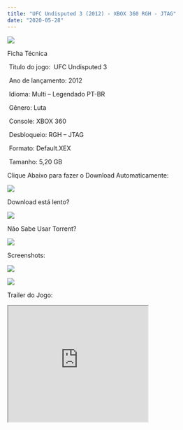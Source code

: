 ```yaml
---
title: "UFC Undisputed 3 (2012) - XBOX 360 RGH - JTAG"
date: "2020-05-28"
---
```


[![](https://1.bp.blogspot.com/-BUhvaGOV9EM/XtAtPuRbX1I/AAAAAAAAHTg/tPnxw_4thYA4A6NsjYhqYo_qM8C_eIg9wCK4BGAsYHg/s320/51perZ7WrLL._SY445_.jpg)](https://1.bp.blogspot.com/-BUhvaGOV9EM/XtAtPuRbX1I/AAAAAAAAHTg/tPnxw_4thYA4A6NsjYhqYo_qM8C_eIg9wCK4BGAsYHg/51perZ7WrLL._SY445_.jpg)

Ficha Técnica

 Titulo do jogo:  UFC Undisputed 3

 Ano de lançamento: 2012

 Idioma: Multi – Legendado PT-BR

 Gênero: Luta

 Console: XBOX 360

 Desbloqueio: RGH – JTAG

 Formato: Default.XEX

 Tamanho: 5,20 GB

Clique Abaixo para fazer o Download Automaticamente:

[![](https://1.bp.blogspot.com/-eNerQjlxWXg/Xsyoy1YwxPI/AAAAAAAAG8o/qs-0XGNQDR4jSn0uGinE3EzKZZ6GoZnEACPcBGAYYCw/s1600/LINK1.png)](https://zee.gl/a3buR)

Download está lento? 

[![](https://1.bp.blogspot.com/-QBDuGFKyRJI/XsypYtiebuI/AAAAAAAAG8w/2RjkhEnbyOwqZwiSxt3jP8uux5MWubGIACLcBGAsYHQ/s1600/LINK3.png)](https://ultragames-torrents.blogspot.com/2020/05/como-acelerar-torrents.html)

Não Sabe Usar Torrent?

[![](https://1.bp.blogspot.com/-z801RGeeaF0/XsypYEdLUrI/AAAAAAAAG8s/Mg8nVcYZpQox_qkNZQ6YLcR9F0FWCX6FwCPcBGAYYCw/s1600/LINK2.png)](https://ultragames-torrents.blogspot.com/2020/04/como-baixar-jogos-com-o-utorrent.html)

Screenshots:

[![](https://1.bp.blogspot.com/-2FcJTWr7FTE/XtAt1-cufuI/AAAAAAAAHT8/Rn9zkQJ_Lp0QYUMoPgBf-_4GhSIeyughgCK4BGAsYHg/s320/2114617-169_ufc_undisputed_3_gameplay_ps3_021312_m1.jpg)](https://1.bp.blogspot.com/-2FcJTWr7FTE/XtAt1-cufuI/AAAAAAAAHT8/Rn9zkQJ_Lp0QYUMoPgBf-_4GhSIeyughgCK4BGAsYHg/2114617-169_ufc_undisputed_3_gameplay_ps3_021312_m1.jpg)

[![](https://1.bp.blogspot.com/-VopuzN7qlYM/XtAt2fJlbFI/AAAAAAAAHUA/nqKxUFN0sMYqQ0D5cjEju-4_QrTWuuuPgCK4BGAsYHg/s320/x1080.jpg)](https://1.bp.blogspot.com/-VopuzN7qlYM/XtAt2fJlbFI/AAAAAAAAHUA/nqKxUFN0sMYqQ0D5cjEju-4_QrTWuuuPgCK4BGAsYHg/x1080.jpg)

Trailer do Jogo:

<iframe allowfullscreen class="BLOG_video_class" height="266" src="https://www.youtube.com/embed/WSI4nPlFQPk" width="320" youtube-src-id="WSI4nPlFQPk"></iframe>

